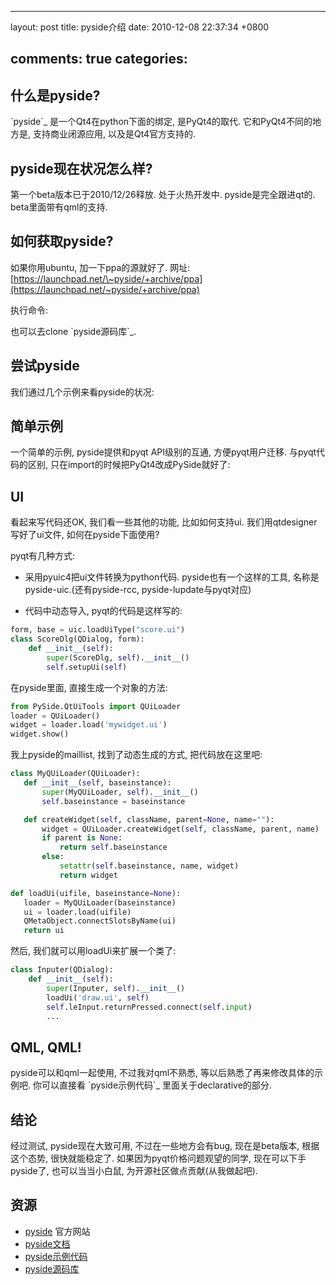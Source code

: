 
---
layout: post
title: pyside介绍
date: 2010-12-08 22:37:34 +0800

comments: true
categories: 
---

什么是pyside?
------------------------------

\`pyside\`\_ 是一个Qt4在python下面的绑定, 是PyQt4的取代.
它和PyQt4不同的地方是, 支持商业闭源应用, 以及是Qt4官方支持的.

pyside现在状况怎么样?
------------------------------

第一个beta版本已于2010/12/26释放. 处于火热开发中. pyside是完全跟进qt的.
beta里面带有qml的支持.

如何获取pyside?
------------------------------

如果你用ubuntu, 加一下ppa的源就好了. 网址:
[https://launchpad.net/\~pyside/+archive/ppa](https://launchpad.net/~pyside/+archive/ppa)

执行命令:

也可以去clone \`pyside源码库\`\_.

尝试pyside
------------------------------

我们通过几个示例来看pyside的状况:

简单示例
--------

一个简单的示例, pyside提供和pyqt API级别的互通, 方便pyqt用户迁移.
与pyqt代码的区别, 只在import的时候把PyQt4改成PySide就好了:

UI
--

看起来写代码还OK, 我们看一些其他的功能, 比如如何支持ui.
我们用qtdesigner写好了ui文件, 如何在pyside下面使用?

pyqt有几种方式:

-   采用pyuic4把ui文件转换为python代码. pyside也有一个这样的工具,
    名称是pyside-uic.(还有pyside-rcc, pyside-lupdate与pyqt对应)

-   代码中动态导入, pyqt的代码是这样写的:

```python
form, base = uic.loadUiType("score.ui")
class ScoreDlg(QDialog, form):
    def __init__(self):
        super(ScoreDlg, self).__init__()
        self.setupUi(self)
```

在pyside里面, 直接生成一个对象的方法:

```python
from PySide.QtUiTools import QUiLoader
loader = QUiLoader()
widget = loader.load('mywidget.ui')
widget.show()
```

我上pyside的maillist, 找到了动态生成的方式, 把代码放在这里吧:

```python
class MyQUiLoader(QUiLoader):
   def __init__(self, baseinstance):
       super(MyQUiLoader, self).__init__()
       self.baseinstance = baseinstance

   def createWidget(self, className, parent=None, name=""):
       widget = QUiLoader.createWidget(self, className, parent, name)
       if parent is None:
           return self.baseinstance
       else:
           setattr(self.baseinstance, name, widget)
           return widget

def loadUi(uifile, baseinstance=None):
   loader = MyQUiLoader(baseinstance)
   ui = loader.load(uifile)
   QMetaObject.connectSlotsByName(ui)
   return ui
```

然后, 我们就可以用loadUi来扩展一个类了:

```python
class Inputer(QDialog):
    def __init__(self):
        super(Inputer, self).__init__()
        loadUi('draw.ui', self)
        self.leInput.returnPressed.connect(self.input)
        ...
```

QML, QML!
---------

pyside可以和qml一起使用, 不过我对qml不熟悉,
等以后熟悉了再来修改具体的示例吧. 你可以直接看 \`pyside示例代码\`\_
里面关于declarative的部分.

结论
------------------------------

经过测试, pyside现在大致可用, 不过在一些地方会有bug, 现在是beta版本,
根据这个态势, 很快就能稳定了. 如果因为pyqt价格问题观望的同学,
现在可以下手pyside了, 也可以当当小白鼠, 为开源社区做点贡献(从我做起吧).

资源
------------------------------

-   [pyside](http://www.pyside.org/) 官方网站
-   [pyside文档](http://developer.qt.nokia.com/wiki/PySideDocumentation/)
-   [pyside示例代码](http://qt.gitorious.org/pyside/pyside-examples)
-   [pyside源码库](http://qt.gitorious.org/pyside)
